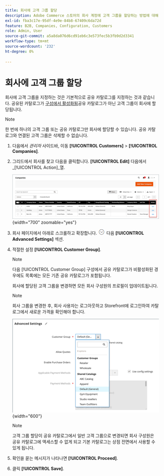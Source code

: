 ```yaml
---
title: 회사에 고객 그룹 할당
description: Adobe Commerce 스토어의 회사 계정에 고객 그룹을 할당하는 방법에 대해 알아봅니다.
exl-id: fba3c17e-95df-4e9e-84b8-67409c6da72d
feature: B2B, Companies, Configuration, Customers
role: Admin, User
source-git-commit: a5a8da076d6cd91eb6c3e573fec5b3fb9d2d3341
workflow-type: tm+mt
source-wordcount: '232'
ht-degree: 0%

---
```


# 회사에 고객 그룹 할당

회사에 고객 그룹을 지정하는 것은 기본적으로 공유 카탈로그를 지정하는 것과 같습니다. 공유된 카탈로그가 [구성에서 활성화됨](enable-basic-features.md)공유 카탈로그가 아닌 고객 그룹이 회사에 할당됩니다.

>[!NOTE]
>
> 한 번에 하나의 고객 그룹 또는 공유 카탈로그만 회사에 할당할 수 있습니다. 공유 카탈로그와 연결된 고객 그룹은 삭제할 수 없습니다.

1. 다음에서 _관리자_ 사이드바, 이동 **[!UICONTROL Customers]** > **[!UICONTROL Companies]**.

1. 그리드에서 회사를 찾고 다음을 클릭합니다. **[!UICONTROL Edit]** 다음에서 _[!UICONTROL Action]_열.

   ![회사 편집](./assets/companies-grid-edit.png){width="700" zoomable="yes"}

1. 회사 페이지에서 아래로 스크롤하고 확장합니다. ![확장 선택기](../assets/icon-display-expand.png) 다음 **[!UICONTROL Advanced Settings]** 섹션.

1. 적절한 설정 **[!UICONTROL Customer Group]**.

   >[!NOTE]
   >
   >다음 [!UICONTROL Customer Group] 구성에서 공유 카탈로그가 비활성화된 경우에도 목록에는 모든 기존 공유 카탈로그가 포함됩니다.

   회사에 할당된 고객 그룹을 변경하면 모든 회사 구성원의 프로필이 업데이트됩니다.

   >[!NOTE]
   >
   >회사 그룹을 변경한 후, 회사 사용자는 로그아웃하고 Storefront에 로그인하여 카탈로그에서 새로운 가격을 확인해야 합니다.

   ![고객 그룹 또는 공유 카탈로그 변경](./assets/company-advanced-settings-customer-group-admin.png){width="600"}

   >[!NOTE]
   >
   >고객 그룹 할당이 공유 카탈로그에서 일반 고객 그룹으로 변경되면 회사 구성원은 공유 카탈로그에 액세스할 수 없게 되고 기본 카탈로그는 상점 전면에서 사용할 수 있게 됩니다.

1. 확인을 묻는 메시지가 나타나면 **[!UICONTROL Proceed]**.

1. 클릭 **[!UICONTROL Save]**.
